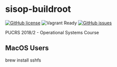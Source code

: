 # sisop-buildroot
[![GitHub license](https://img.shields.io/github/license/Felipe-Rubin/sisop-buildroot.svg)](https://github.com/Felipe-Rubin/sisop-buildroot/blob/master/LICENSE)
![Vagrant Ready](https://img.shields.io/badge/Vagrant-ready-lightblue.svg)
[![GitHub issues](https://img.shields.io/github/issues/Felipe-Rubin/sisop-buildroot.svg)](https://github.com/Felipe-Rubin/sisop-buildroot/issues)

PUCRS 2018/2 - Operational Systems Course


## MacOS Users

brew install sshfs



